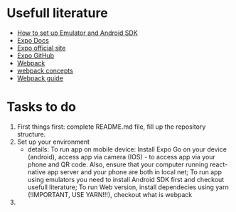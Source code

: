 # Usefull literature
- <a href='https://docs.expo.dev/workflow/android-studio-emulator/'>How to set up Emulator and Android SDK</a>
- <a href='https://docs.expo.dev'>Expo Docs</a>
- <a href='https://expo.dev'>Expo official site</a> 
- <a href='https://github.com/expo/expo'>Expo GitHub</a>
- <a href='https://webpack.js.org'>Webpack</a>
- <a href='https://webpack.js.org/concepts/'> webpack concepts</a>
- <a href='https://www.valentinog.com/blog/webpack/'>Webpack guide</a>

# Tasks to do
1. First things first: complete README.md file, fill up the repository structure.
2. Set up your environment
	- details: To run app on mobile device: Install Expo Go on your device (android), access app via camera (IOS) - to access app via your phone and QR code. Also, ensure that your computer running react-native app server and your phone are both in local net; To run app using emulators you need to install Android SDK first and checkout usefull literature; To run Web version, install dependecies using yarn (!IMPORTANT, USE YARN!!!), checkout what is webpack
3. 

